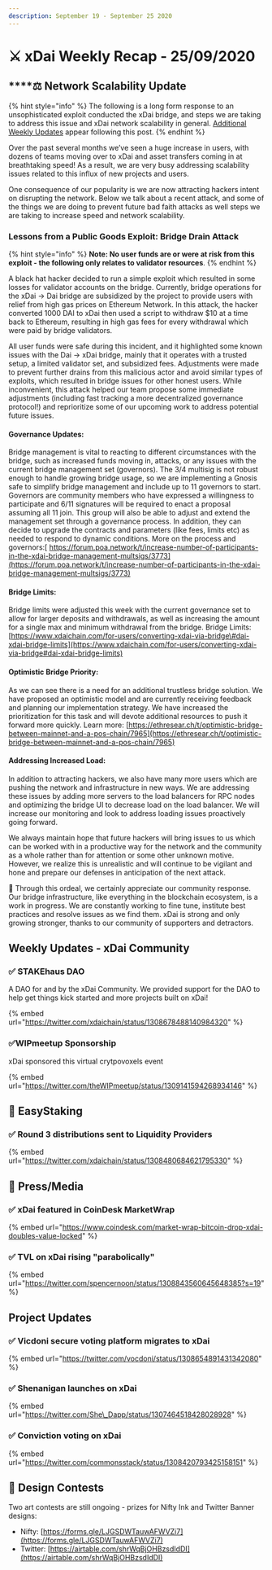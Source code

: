 ```yaml
---
description: September 19 - September 25 2020
---
```


# ⚔️ xDai Weekly Recap - 25/09/2020

## \*\*\*\*⚖ Network **Scalability Update**

{% hint style="info" %}
The following is a long form response to an unsophisticated exploit conducted the xDai bridge, and steps we are taking to address this issue and xDai network scalability in general. [Additional Weekly Updates](xdai-weekly-recap-25-09-2020.md#weekly-updates-xdai-community) appear following this post.
{% endhint %}

Over the past several months we’ve seen a huge increase in users, with dozens of teams moving over to xDai and asset transfers coming in at breathtaking speed! As a result, we are very busy addressing scalability issues related to this influx of new projects and users. 

One consequence of our popularity is we are now attracting hackers intent on disrupting the network. Below we talk about a recent attack, and some of the things we are doing to prevent future bad faith attacks as well steps we are taking to increase speed and network scalability.

### **Lessons from a Public Goods Exploit: Bridge Drain Attack**

{% hint style="info" %}
**Note: No user funds are or were at risk from this exploit - the following only relates to validator resources**.
{% endhint %}

A black hat hacker decided to run a simple exploit which resulted in some losses for validator accounts on the bridge.  Currently, bridge operations for the xDai -&gt; Dai bridge are subsidized by the project to provide users with relief from high gas prices on Ethereum Network.  In this attack, the hacker converted 1000 DAI to xDai then used a script to withdraw $10 at a time back to Ethereum, resulting in high gas fees for every withdrawal which were paid by bridge validators. 

All user funds were safe during this incident, and it highlighted some known issues with the Dai -&gt; xDai bridge, mainly that it operates with a trusted setup, a limited validator set, and subsidized fees. Adjustments were made to prevent further drains from this malicious actor and avoid similar types of exploits, which resulted in bridge issues for other honest users. While inconvenient, this attack helped our team propose some immediate adjustments \(including fast tracking a more decentralized governance protocol!\) and reprioritize some of our upcoming work to address potential future issues. 

#### Governance Updates:

Bridge management is vital to reacting to different circumstances with the bridge, such as increased funds moving in, attacks, or any issues with the current bridge management set \(governors\). The 3/4 multisig is not robust enough to handle growing bridge usage, so we are implementing a Gnosis safe to simplify bridge management and include up to 11 governors to start. Governors are community members who have expressed a willingness to participate and 6/11 signatures will be required to enact a proposal assuming all 11 join. This group will also be able to adjust and extend the management set through a governance process. In addition, they can decide to upgrade the contracts and parameters \(like fees, limits etc\) as needed to respond to dynamic conditions. More on the process and governors:[ https://forum.poa.network/t/increase-number-of-participants-in-the-xdai-bridge-management-multsigs/3773](https://forum.poa.network/t/increase-number-of-participants-in-the-xdai-bridge-management-multsigs/3773) 

#### Bridge Limits:

Bridge limits were adjusted this week with the current governance set to allow for larger deposits and withdrawals, as well as increasing the amount for a single max and minimum withdrawal from the bridge.  Bridge Limits: [https://www.xdaichain.com/for-users/converting-xdai-via-bridge\#dai-xdai-bridge-limits](https://www.xdaichain.com/for-users/converting-xdai-via-bridge#dai-xdai-bridge-limits)

#### Optimistic Bridge Priority:

As we can see there is a need for an additional trustless bridge solution. We have proposed an optimistic model and are currently receiving feedback and planning our implementation strategy.  We have increased the prioritization for this task and will devote additional resources to push it forward more quickly. Learn more: [https://ethresear.ch/t/optimistic-bridge-between-mainnet-and-a-pos-chain/7965](https://ethresear.ch/t/optimistic-bridge-between-mainnet-and-a-pos-chain/7965)

#### Addressing Increased Load:

In addition to attracting hackers, we also have many more users which are pushing the network and infrastructure in new ways. We are addressing these issues by adding more servers to the load balancers for RPC nodes and optimizing the bridge UI to decrease load on the load balancer. We will increase our monitoring and look to address loading issues proactively going forward. 

We always maintain hope that future hackers will bring issues to us which can be worked with in a productive way for the network and the community as a whole rather than for attention or some other unknown motive. However, we realize this is unrealistic and will continue to be vigilant and hone and prepare our defenses in anticipation of the next attack.

🙏 Through this ordeal, we certainly appreciate our community response. Our bridge infrastructure, like everything in the blockchain ecosystem, is a work in progress. We are constantly working to fine tune, institute best practices and resolve issues as we find them. xDai is strong and only growing stronger, thanks to our community of supporters and detractors.

## Weekly Updates - xDai Community

### ✅ STAKEhaus DAO

A DAO for and by the xDai Community. We provided support for the DAO to help get things kick started and more projects built on xDai!

{% embed url="https://twitter.com/xdaichain/status/1308678488140984320" %}

### ✅WIPmeetup Sponsorship

xDai sponsored this virtual crytpovoxels event 

{% embed url="https://twitter.com/theWIPmeetup/status/1309141594268934146" %}

## 🥩 EasyStaking

### ✅ Round 3 distributions sent to Liquidity Providers

{% embed url="https://twitter.com/xdaichain/status/1308480684621795330" %}

## 📰 Press/Media

### ✅ xDai featured in CoinDesk MarketWrap

{% embed url="https://www.coindesk.com/market-wrap-bitcoin-drop-xdai-doubles-value-locked" %}

### ✅ TVL on xDai rising "parabolically"

{% embed url="https://twitter.com/spencernoon/status/1308843560645648385?s=19" %}

## Project Updates

### ✅ Vicdoni secure voting platform migrates to xDai

{% embed url="https://twitter.com/vocdoni/status/1308654891431342080" %}

### ✅ Shenanigan launches on xDai 

{% embed url="https://twitter.com/She\_Dapp/status/1307464518428028928" %}

### ✅ Conviction voting on xDai

{% embed url="https://twitter.com/commonsstack/status/1308420793425158151" %}

## 🎨 Design Contests

Two art contests are still ongoing - prizes for Nifty Ink and Twitter Banner designs:

* Nifty: [https://forms.gle/LJGSDWTauwAFWVZi7](https://forms.gle/LJGSDWTauwAFWVZi7)
* Twitter: [https://airtable.com/shrWqBjOHBzsdIdDI](https://airtable.com/shrWqBjOHBzsdIdDI)

